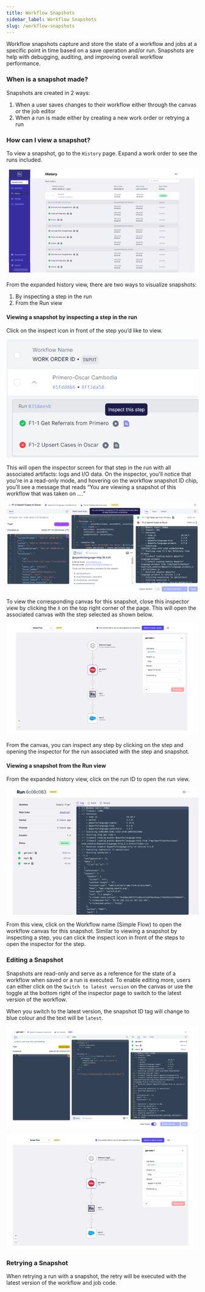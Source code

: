 ```yaml
---
title: Workflow Snapshots
sidebar_label: Workflow Snapshots
slug: /workflow-snapshots
---
```


Workflow snapshots capture and store the state of a workflow and jobs at a specific point in time based on a save operation and/or run. Snapshots are help with debugging, auditing, and improving overall workflow performance.

### When is a snapshot made?
Snapshots are created in 2 ways:
1. When a user saves changes to their workflow either through the canvas or the job editor
2. When a run is made either by creating a new work order or retrying a run

### How can I view a snapshot?
To view a snapshot, go to the `History` page. Expand a work order to see the runs included. 

![Snapshot1](/img/snapshots1.png)

From the expanded history view, there are two ways to visualize snapshots: 
1. By inspecting a step in the run
2. From the Run view

#### Viewing a snapshot by inspecting a step in the run

Click on the inspect icon in front of the step you’d like to view. 

![Inspect](/img/inspect.png)

This will open the inspector screen for that step in the run with all associated artifacts: logs and I/O data. On the inspector, you'll notice that you're in a read-only mode, and hovering on the workflow snapshot ID chip, you’ll see a message that reads “You are viewing a snapshot of this workflow that was taken on ….”

![Snapshot2](/img/snapshots2.png)

To view the corresponding canvas for this snapshot, close this inspector view by clicking the `X` on the top right corner of the page. This will open the associated canvas with the step selected as shown below. 
 
![Snapshot3](/img/snapshots3.png)

From the canvas, you can inspect any step by clicking on the step and opening the inspector for the run associated with the step and snapshot. 

#### Viewing a snapshot from the Run view
From the expanded history view, click on the run ID to open the run view. 

![Snapshot4](/img/snapshots4.png)

From this view, click on the Workflow name (Simple Flow) to open the workflow canvas for this snapshot.
Similar to viewing a snapshot by inspecting a step, you can click the inspect icon in front of the steps to open the inspector for the step. 

### Editing a Snapshot
Snapshots are read-only and serve as a reference for the state of a workflow when saved or a run is executed. To enable editing more, users can either click on the `Switch to latest version` on the canvas or use the toggle at the bottom right of the inspector page to switch to the latest version of the workflow.

When you switch to the latest version, the snapshot ID tag will change to blue colour and the text will be `latest`. 

![Snapshot5](/img/snapshots5.png)

![Snapshot6](/img/snapshots6.png)

### Retrying a Snapshot

When retrying a run with a snapshot, the retry will be executed with the latest version of the workflow and job code. 
